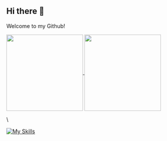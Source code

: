 ## Hi there 👋

<!--
**biuwuLOK/biuwuLOK** is a ✨ _special_ ✨ repository because its `README.md` (this file) appears on your GitHub profile.

Here are some ideas to get you started:

- 🔭 I’m currently working on ...
- 🌱 I’m currently learning ...
- 👯 I’m looking to collaborate on ...
- 🤔 I’m looking for help with ...
- 💬 Ask me about ...
- 📫 How to reach me: ...
- 😄 Pronouns: ...
- ⚡ Fun fact: ...
-->

Welcome to my Github!

<a href="https://github.com/biuwuLOK/github-readme-stats-copy">
  <img height=200 align="center" src="https://github-readme-stats.vercel.app/api?username=biuwuLOK" />
</a>
<a href="https://github.com/biuwuLOK/convoychat">
  <img height=200 align="center" src="https://github-readme-stats.vercel.app/api/top-langs?username=biuwuLOK&layout=compact&langs_count=8&card_width=320" />
</a>

\

[![My Skills](https://skillicons.dev/icons?i=js,html,css,wasm)](https://skillicons.dev)

